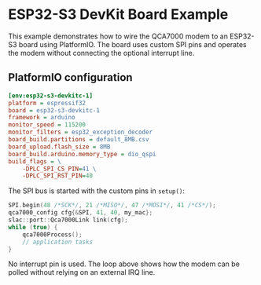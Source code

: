 # ESP32-S3 DevKit Board Example

This example demonstrates how to wire the QCA7000 modem to an
ESP32-S3 board using PlatformIO. The board uses custom SPI pins and
operates the modem without connecting the optional interrupt line.

## PlatformIO configuration

```ini
[env:esp32-s3-devkitc-1]
platform = espressif32
board = esp32-s3-devkitc-1
framework = arduino
monitor_speed = 115200
monitor_filters = esp32_exception_decoder
board_build.partitions = default_8MB.csv
board_upload.flash_size = 8MB
board_build.arduino.memory_type = dio_qspi
build_flags = \
    -DPLC_SPI_CS_PIN=41 \
    -DPLC_SPI_RST_PIN=40
```

The SPI bus is started with the custom pins in `setup()`:

```cpp
SPI.begin(48 /*SCK*/, 21 /*MISO*/, 47 /*MOSI*/, 41 /*CS*/);
qca7000_config cfg{&SPI, 41, 40, my_mac};
slac::port::Qca7000Link link(cfg);
while (true) {
    qca7000Process();
    // application tasks
}
```

No interrupt pin is used. The loop above shows how the modem can be
polled without relying on an external IRQ line.

